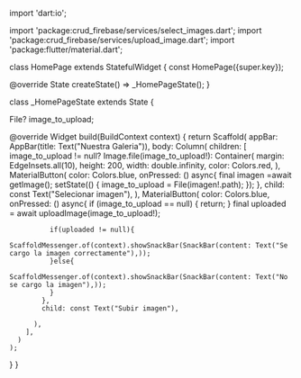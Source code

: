 import 'dart:io';

import 'package:crud_firebase/services/select_images.dart';
import 'package:crud_firebase/services/upload_image.dart';
import 'package:flutter/material.dart';

class HomePage extends StatefulWidget {
  const HomePage({super.key});

  @override
  State<HomePage> createState() => _HomePageState();
}

class _HomePageState extends State<HomePage> {

  File? image_to_upload;

  @override
  Widget build(BuildContext context) {
    return Scaffold(
      appBar: AppBar(title: Text("Nuestra Galeria")),
      body: Column(
        children: [
          image_to_upload != null? Image.file(image_to_upload!): Container(
            margin: EdgeInsets.all(10),
            height: 200,
            width: double.infinity,
            color: Colors.red,
          ),
          MaterialButton(
            color: Colors.blue,
            onPressed: () async{
              final imagen =await getImage();
              setState(() {
                image_to_upload = File(imagen!.path);
              });
            },
            child: const Text("Selecionar imagen"),
          ),
          MaterialButton(
            color: Colors.blue,
            onPressed: () async{
              if (image_to_upload == null) {
                return;
              }
              final uploaded = await uploadImage(image_to_upload!);

              if(uploaded != null){
                ScaffoldMessenger.of(context).showSnackBar(SnackBar(content: Text("Se cargo la imagen correctamente"),));
              }else{
                ScaffoldMessenger.of(context).showSnackBar(SnackBar(content: Text("No se cargo la imagen"),));
              }
            },
            child: const Text("Subir imagen"),
            
          ),
        ],
      )
    );
  }
}